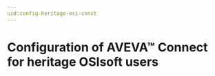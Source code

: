 ```yaml
---
uid:config-heritage-osi-cnnxt
---
```


# Configuration of AVEVA™ Connect for heritage OSIsoft users

